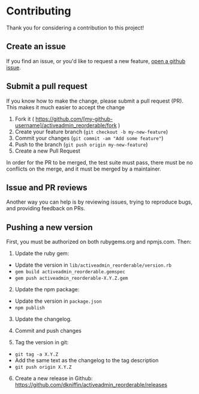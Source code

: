 # Contributing

Thank you for considering a contribution to this project!

## Create an issue

If you find an issue, or you'd like to request a new feature, [open a github issue](https://github.com/dkniffin/activeadmin_reorderable/issues/new).

## Submit a pull request

If you know how to make the change, please submit a pull request (PR). This makes it much easier to
accept the change

1. Fork it ( https://github.com/[my-github-username]/activeadmin_reorderable/fork )
2. Create your feature branch (`git checkout -b my-new-feature`)
3. Commit your changes (`git commit -am "Add some feature"`)
4. Push to the branch (`git push origin my-new-feature`)
5. Create a new Pull Request

In order for the PR to be merged, the test suite must pass, there must be no conflicts on the
merge, and it must be merged by a maintainer.

## Issue and PR reviews

Another way you can help is by reviewing issues, trying to reproduce bugs, and providing feedback on PRs.

## Pushing a new version

First, you must be authorized on both rubygems.org and npmjs.com. Then:

1. Update the ruby gem:
  - Update the version in `lib/activeadmin_reorderable/version.rb`
  - `gem build activeadmin_reorderable.gemspec`
  - `gem push activeadmin_reorderable-X.Y.Z.gem`

2. Update the npm package:
  - Update the version in `package.json`
  - `npm publish`

3. Update the changelog.

4. Commit and push changes

5. Tag the version in git:
  - `git tag -a X.Y.Z`
  - Add the same text as the changelog to the tag description
  - `git push origin X.Y.Z`

6. Create a new release in Github: https://github.com/dkniffin/activeadmin_reorderable/releases
